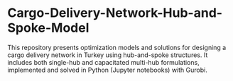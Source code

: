 # Cargo-Delivery-Network-Hub-and-Spoke-Model
This repository presents optimization models and solutions for designing a cargo delivery network in Turkey using hub-and-spoke structures. It includes both single-hub and capacitated multi-hub formulations, implemented and solved in Python (Jupyter notebooks) with Gurobi.
